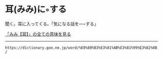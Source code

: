 # 耳(みみ)に◦する

聞く。耳に入ってくる。「気になる話を―◦する」

[「みみ【耳】」の全ての意味を見る](https://dictionary.goo.ne.jp/word/%E8%80%B3/#jn-213320)

---
`https://dictionary.goo.ne.jp/word/%E8%80%B3%E3%81%AB%E3%81%99%E3%82%8B/`